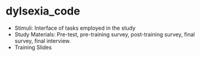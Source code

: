 # dylsexia_code

- Stimuli: Interface of tasks employed in the study
- Study Materials: Pre-test, pre-training survey, post-training survey, final survey, final interview.
- Training Slides
